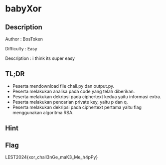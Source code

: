# babyXor
## Description

Author : BosToken

Difficulty : Easy

Description : i think its super easy

## TL;DR

- Peserta mendownload file chall.py dan output.py.
- Peserta melakukan analisa pada code yang telah diberikan.
- Peserta melakukan dekripsi pada ciphertext kedua yaitu informasi extra.
- Peserta melakukan pencarian private key, yaitu p dan q.
- Peserta melakukan dekripsi pada ciphertext pertama yaitu flag menggunakan algoritma RSA.

## Hint 

## Flag

LEST2024{xor_chall3nGe_maK3_Me_h4pPy}